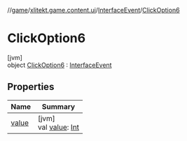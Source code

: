 //[game](../../../../index.md)/[xlitekt.game.content.ui](../../index.md)/[InterfaceEvent](../index.md)/[ClickOption6](index.md)

# ClickOption6

[jvm]\
object [ClickOption6](index.md) : [InterfaceEvent](../index.md)

## Properties

| Name | Summary |
|---|---|
| [value](../value.md) | [jvm]<br>val [value](../value.md): [Int](https://kotlinlang.org/api/latest/jvm/stdlib/kotlin/-int/index.html) |
